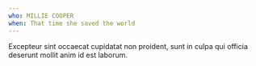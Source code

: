```yaml
---
who: MILLIE COOPER
when: That time she saved the world
---
```

Excepteur sint occaecat cupidatat non proident, sunt in culpa qui officia deserunt mollit anim id est laborum.
